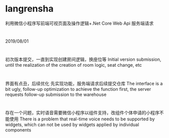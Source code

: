 # langrensha
利用微信小程序写前端可视页面及操作逻辑+.Net Core Web Api 服务端请求

# 
2019/08/01
#
初次版本提交，一直到实现创建房间逻辑，换座位等 
Initial version submission, until the realization of the creation of room logic, seat change, etc
# 
界面有点丑，后续优化 先实现功能，服务端请求后续提交仓库
The interface is a bit ugly, follow-up optimization to achieve the function first, the server requests follow-up submission to the warehouse
#
存在一个问题，实时语音需要微信小程序以组件支持，改组件个体申请的小程序不能使用
There is a problem that real-time voice needs to be supported by widgets, which can not be used by widgets applied by individual components
